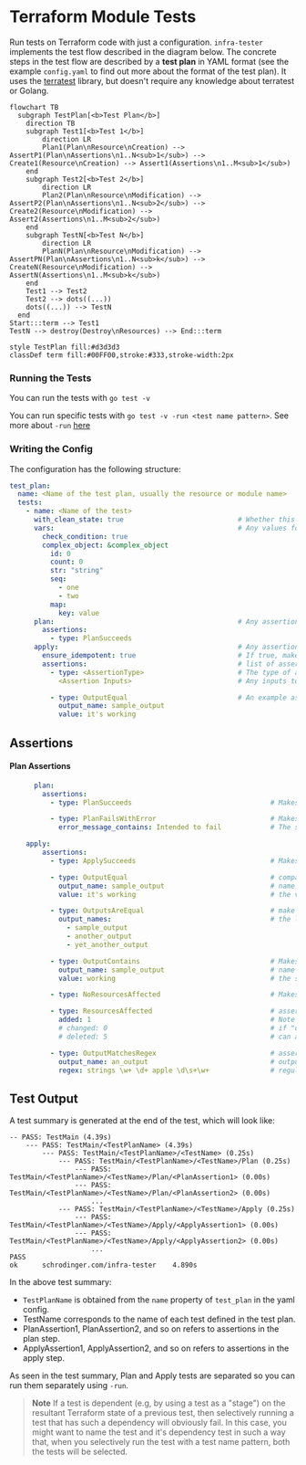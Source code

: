 # Terraform Module Tests

Run tests on Terraform code with just a configuration. `infra-tester` implements the test flow described in the diagram below. The concrete steps in the test flow are described by a **test plan** in YAML format (see the example `config.yaml` to find out more about the format of the test plan). It uses the [terratest](https://terratest.gruntwork.io/) library, but doesn't require any knowledge about terratest or Golang.

```mermaid
flowchart TB
  subgraph TestPlan[<b>Test Plan</b>]
    direction TB
    subgraph Test1[<b>Test 1</b>]
        direction LR
        Plan1(Plan\nResource\nCreation) --> AssertP1(Plan\nAssertions\n1..N<sub>1</sub>) --> Create1(Resource\nCreation) --> Assert1(Assertions\n1..M<sub>1</sub>)
    end
    subgraph Test2[<b>Test 2</b>]
        direction LR
        Plan2(Plan\nResource\nModification) --> AssertP2(Plan\nAssertions\n1..N<sub>2</sub>) --> Create2(Resource\nModification) --> Assert2(Assertions\n1..M<sub>2</sub>)
    end
    subgraph TestN[<b>Test N</b>]
        direction LR
        PlanN(Plan\nResource\nModification) --> AssertPN(Plan\nAssertions\n1..N<sub>k</sub>) --> CreateN(Resource\nModification) --> AssertN(Assertions\n1..M<sub>k</sub>)
    end
    Test1 --> Test2
    Test2 --> dots((...))
    dots((...)) --> TestN
  end
Start:::term --> Test1
TestN --> destroy(Destroy\nResources) --> End:::term

style TestPlan fill:#d3d3d3
classDef term fill:#00FF00,stroke:#333,stroke-width:2px
```

### Running the Tests

You can run the tests with `go test -v`

You can run specific tests with `go test -v -run <test name pattern>`. See more about `-run` [here](https://pkg.go.dev/testing#hdr-Subtests_and_Sub_benchmarks)

### Writing the Config

The configuration has the following structure:

```yaml
test_plan:
  name: <Name of the test plan, usually the resource or module name>
  tests:
    - name: <Name of the test>
      with_clean_state: true                            # Whether this test should be run in a clean state. If true, terraform destroy will be run before running the tests.
      vars:                                             # Any values for the var you'd like to pass to terraform. Support complex objects as well
        check_condition: true
        complex_object: &complex_object
          id: 0
          count: 0
          str: "string"
          seq:
            - one
            - two
          map:
            key: value
      plan:                                             # Any assertions that are to run during the plan step
        assertions:
          - type: PlanSucceeds
      apply:                                            # Any assertions that are to run during the plan step
        ensure_idempotent: true                         # If true, makes sure the plan is idempotent
        assertions:                                     # list of assertions
          - type: <AssertionType>                       # The type of assertion
            <Assertion Inputs>                          # Any inputs to the assertions

          - type: OutputEqual                           # An example assertion
            output_name: sample_output
            value: it's working
```

## Assertions

#### Plan Assertions

```yaml
      plan:
        assertions:
          - type: PlanSucceeds                                  # Makes sure plan succeeds

          - type: PlanFailsWithError                            # Makes sure plan fails and that the error message contains a specific string
            error_message_contains: Intended to fail            # The string that the error should contain
```

```yaml
    apply:
        assertions:
          - type: ApplySucceeds                                 # Makes sure apply succeeds

          - type: OutputEqual                                   # compare the value of an output
            output_name: sample_output                          # name of the output
            value: it's working                                 # the value it should be equal to

          - type: OutputsAreEqual                               # make sure values of multiple outputs are equal
            output_names:                                       # the list of output names, all of which should have same value
              - sample_output
              - another_output
              - yet_another_output

          - type: OutputContains                                # Makes sure the value of an output contains a string
            output_name: sample_output                          # name of the output
            value: working                                      # the substring value the output must contain

          - type: NoResourcesAffected                           # Makes sure no resources are affected

          - type: ResourcesAffected                             # assert number of resources affected
            added: 1                                            # Note that the test only checks for values explicitly specified here
            # changed: 0                                        # if "changed" key is omitted, it won't be checked
            # deleted: 5                                        # can also specify number of resources deleted

          - type: OutputMatchesRegex                            # asserts an output matches a regular expression
            output_name: an_output                              # output name
            regex: strings \w+ \d+ apple \d\s+\w+               # regular expression
```

## Test Output

A test summary is generated at the end of the test, which will look like:

```
-- PASS: TestMain (4.39s)
    --- PASS: TestMain/<TestPlanName> (4.39s)
        --- PASS: TestMain/<TestPlanName>/<TestName> (0.25s)
            --- PASS: TestMain/<TestPlanName>/<TestName>/Plan (0.25s)
                --- PASS: TestMain/<TestPlanName>/<TestName>/Plan/<PlanAssertion1> (0.00s)
                --- PASS: TestMain/<TestPlanName>/<TestName>/Plan/<PlanAssertion2> (0.00s)
                    ...
            --- PASS: TestMain/<TestPlanName>/<TestName>/Apply (0.25s)
                --- PASS: TestMain/<TestPlanName>/<TestName>/Apply/<ApplyAssertion1> (0.00s)
                --- PASS: TestMain/<TestPlanName>/<TestName>/Apply/<ApplyAssertion2> (0.00s)
                    ...
PASS
ok      schrodinger.com/infra-tester    4.890s
```

In the above test summary:
- `TestPlanName` is obtained from the `name` property of `test_plan` in the yaml config.
- TestName corresponds to the name of each test defined in the test plan.
- PlanAssertion1, PlanAssertion2, and so on refers to assertions in the plan step.
- ApplyAssertion1, ApplyAssertion2, and so on refers to assertions in the apply step.


As seen in the test summary, Plan and Apply tests are separated so you can run them separately using `-run`.
> **Note** If a test is dependent (e.g, by using a test as a "stage") on the resultant Terraform state of a previous test, then selectively running a test that has such a dependency will obviously fail. In this case, you might want to name the test and it's dependency test in such a way that, when you selectively run the test with a test name pattern, both the tests will be selected.
